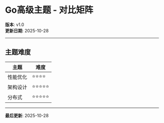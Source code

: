 # Go高级主题 - 对比矩阵

**版本**: v1.0  
**更新日期**: 2025-10-28

---

## 主题难度

| 主题 | 难度 |
|------|------|
| 性能优化 | ⭐⭐⭐⭐ |
| 架构设计 | ⭐⭐⭐⭐⭐ |
| 分布式 | ⭐⭐⭐⭐⭐ |

---

**最后更新**: 2025-10-28

